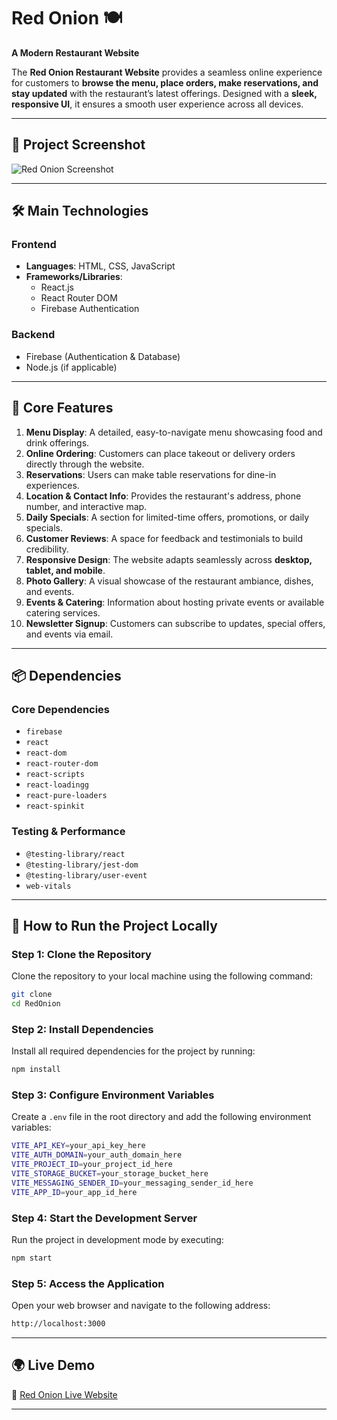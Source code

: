 # Red Onion 🍽️  
**A Modern Restaurant Website**  

The **Red Onion Restaurant Website** provides a seamless online experience for customers to **browse the menu, place orders, make reservations, and stay updated** with the restaurant’s latest offerings. Designed with a **sleek, responsive UI**, it ensures a smooth user experience across all devices.  

---
 

## 📸 Project Screenshot  
![Red Onion Screenshot](https://i.ibb.co/Rp3y1Ftw/Capture.jpg)  

---

## 🛠️ Main Technologies  

### **Frontend**  
- **Languages**: HTML, CSS, JavaScript  
- **Frameworks/Libraries**:  
  - React.js  
  - React Router DOM  
  - Firebase Authentication  

### **Backend**  
- Firebase (Authentication & Database)  
- Node.js (if applicable)  

---

## 🌟 Core Features  
1. **Menu Display**: A detailed, easy-to-navigate menu showcasing food and drink offerings.  
2. **Online Ordering**: Customers can place takeout or delivery orders directly through the website.  
3. **Reservations**: Users can make table reservations for dine-in experiences.  
4. **Location & Contact Info**: Provides the restaurant's address, phone number, and interactive map.  
5. **Daily Specials**: A section for limited-time offers, promotions, or daily specials.  
6. **Customer Reviews**: A space for feedback and testimonials to build credibility.  
7. **Responsive Design**: The website adapts seamlessly across **desktop, tablet, and mobile**.  
8. **Photo Gallery**: A visual showcase of the restaurant ambiance, dishes, and events.  
9. **Events & Catering**: Information about hosting private events or available catering services.  
10. **Newsletter Signup**: Customers can subscribe to updates, special offers, and events via email.  

---

## 📦 Dependencies  

### **Core Dependencies**  
- `firebase`  
- `react`  
- `react-dom`  
- `react-router-dom`  
- `react-scripts`  
- `react-loadingg`  
- `react-pure-loaders`  
- `react-spinkit`  

### **Testing & Performance**  
- `@testing-library/react`  
- `@testing-library/jest-dom`  
- `@testing-library/user-event`  
- `web-vitals`  

---

## 🚀 How to Run the Project Locally  

### Step 1: Clone the Repository  
Clone the repository to your local machine using the following command:  

```bash
git clone 
cd RedOnion
```

### Step 2: Install Dependencies  
Install all required dependencies for the project by running:  

```bash
npm install
```

### Step 3: Configure Environment Variables  
Create a `.env` file in the root directory and add the following environment variables:  

```bash
VITE_API_KEY=your_api_key_here
VITE_AUTH_DOMAIN=your_auth_domain_here
VITE_PROJECT_ID=your_project_id_here
VITE_STORAGE_BUCKET=your_storage_bucket_here
VITE_MESSAGING_SENDER_ID=your_messaging_sender_id_here
VITE_APP_ID=your_app_id_here
```

### Step 4: Start the Development Server  
Run the project in development mode by executing:  

```bash
npm start
```

### Step 5: Access the Application  
Open your web browser and navigate to the following address:  

```bash
http://localhost:3000
```

---

## 🌍 Live Demo  
🔗 [Red Onion Live Website](https://red-onion-c30a6.web.app/)  

---

 

 
